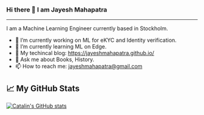 ### Hi there 👋 I am Jayesh Mahapatra

---

I am a Machine Learning Engineer currently based in Stockholm.

- 🔭 I’m currently working on ML for eKYC and Identity verification.
- 🌱 I’m currently learning ML on Edge.
- 📙 My techincal blog: https://jayeshmahapatra.github.io/
- 💬 Ask me about Books, History.
- 📫 How to reach me: jayeshmahapatra@gmail.com

## &#x1f4c8; My GitHub Stats

[![Catalin's GitHub stats](https://github-readme-stats.vercel.app/api?username=jayeshmahapatra&theme=radical)](https://github.com/anuraghazra/github-readme-stats)

<!--
**jayeshmahapatra/jayeshmahapatra** is a ✨ _special_ ✨ repository because its `README.md` (this file) appears on your GitHub profile.

Here are some ideas to get you started:

- 🔭 I’m currently working on ...
- 🌱 I’m currently learning ...
- 👯 I’m looking to collaborate on ...
- 🤔 I’m looking for help with ...
- 💬 Ask me about ...
- 📫 How to reach me: ...
- 😄 Pronouns: ...
- ⚡ Fun fact: ...
-->
